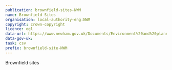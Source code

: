 ```yaml
---
publication: brownfield-sites-NWM
name: Brownfield Sites
organisation: local-authority-eng:NWM
copyright: crown-copyright
licence: ogl
data-url: https://www.newham.gov.uk/Documents/Environment%20and%20planning/Newham%20Brownfield%20Register.csv
data-gov-uk: 
task: csv
prefix: brownfield-site-NWM
---
```


Brownfield sites

